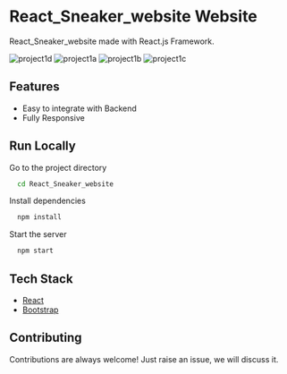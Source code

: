 # React_Sneaker_website Website

 React_Sneaker_website made with React.js Framework.

 ![project1d](https://github.com/vidyanandk/React_Sneaker_website/assets/141124787/342ec62b-7f2c-4a75-903f-2b42720b28f1)
 ![project1a](https://github.com/vidyanandk/React_Sneaker_website/assets/141124787/39b72014-2dd4-426e-987f-2ed8cb52ed2d)
 ![project1b](https://github.com/vidyanandk/React_Sneaker_website/assets/141124787/fd4d5917-f1fe-456e-8972-f8ca75d6a455)
 ![project1c](https://github.com/vidyanandk/React_Sneaker_website/assets/141124787/b87a95b0-060a-499f-b259-2a25ee911704)
 
## Features

- Easy to integrate with Backend
- Fully Responsive

## Run Locally
Go to the project directory

```bash
  cd React_Sneaker_website
```

Install dependencies

```bash
  npm install
```

Start the server

```bash
  npm start
```



## Tech Stack

* [React](https://reactjs.org/)
* [Bootstrap](https://getbootstrap.com/)

## Contributing

Contributions are always welcome!
Just raise an issue, we will discuss it.




